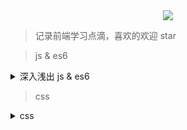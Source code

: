 <div align="center">
  <img src="https://fengzhua-1300368835.cos.ap-chengdu.myqcloud.com/16dec02bb8a57be3.webp">
</div>

> 记录前端学习点滴，喜欢的欢迎 star

> js & es6

<details>
    <summary>深入浅出 js & es6</summary>
    
- [ ] [闭包](https://github.com/fengzhua/blog/blob/master/js/闭包.md)
- [ ] [异步](https://github.com/fengzhua/blog/blob/master/js/异步.md)
- [ ] [Commonjs模块和ES6模块](https://github.com/fengzhua/blog/blob/master/js/Commonjs模块和ES6模块.md)
- [ ] [设计模式-单例模式](https://github.com/fengzhua/blog/blob/master/js/设计模式-单例模式.md)
- [ ] [设计模式-发布订阅](https://github.com/fengzhua/blog/blob/master/js/设计模式-发布订阅.md)
</details>

> css

<details>
    <summary>css</summary>
    
- [ ] [flex布局](https://github.com/fengzhua/blog/blob/master/css/flex布局.md)
</details>

